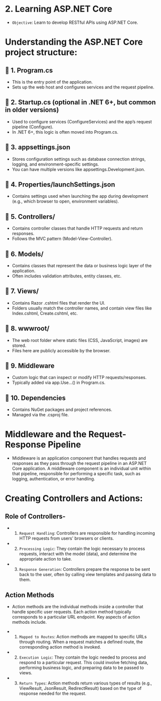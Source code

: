 # 2. Learning ASP.NET Core
- `Objective`: Learn to develop RESTful APIs using ASP.NET Core.

# Understanding the ASP.NET Core project structure:
 
## 📁 1. Program.cs
- This is the entry point of the application.
- Sets up the web host and configures services and the request pipeline.

## 📁 2. Startup.cs (optional in .NET 6+, but common in older versions)
- Used to configure services (ConfigureServices) and the app’s request pipeline (Configure).
- In .NET 6+, this logic is often moved into Program.cs.

## 📁 3. appsettings.json
- Stores configuration settings such as database connection strings, logging, and environment-specific settings.
- You can have multiple versions like appsettings.Development.json.

## 📁 4. Properties/launchSettings.json
- Contains settings used when launching the app during development (e.g., which browser to open, environment variables).

## 📁 5. Controllers/
- Contains controller classes that handle HTTP requests and return responses.
- Follows the MVC pattern (Model-View-Controller).

## 📁 6. Models/
- Contains classes that represent the data or business logic layer of the application.
- Often includes validation attributes, entity classes, etc.

## 📁 7. Views/
- Contains Razor .cshtml files that render the UI.
- Folders usually match the controller names, and contain view files like Index.cshtml, Create.cshtml, etc.

## 📁 8. wwwroot/
- The web root folder where static files (CSS, JavaScript, images) are stored.
- Files here are publicly accessible by the browser.

## 📁 9. Middleware
- Custom logic that can inspect or modify HTTP requests/responses.
- Typically added via app.Use...() in Program.cs.

## 📁 10. Dependencies
- Contains NuGet packages and project references.
- Managed via the .csproj file.

# Middleware and the Request-Response Pipeline
- Middleware is an application component that handles requests and responses as they pass through the request pipeline in an ASP.NET Core application. A middleware component is an individual unit within that pipeline, responsible for performing a specific task, such as logging, authentication, or error handling.


# Creating Controllers and Actions:
 ## Role of Controllers-
- 1. `Request Handling`: Controllers are responsible for handling incoming HTTP requests from users' browsers or clients.
- 2. `Processing Logic`: They contain the logic necessary to process requests, interact with the model (data), and determine the appropriate action to take.
- 3. `Response Generation`: Controllers prepare the response to be sent back to the user, often by calling view templates and passing data to them.

## Action Methods
- Action methods are the individual methods inside a controller that handle specific user requests. Each action method typically corresponds to a particular URL endpoint. Key aspects of action methods include.

- 1.   `Mapped to Routes`: Action methods are mapped to specific URLs through routing. When a request matches a defined route, the corresponding action method is invoked.
- 2. `Execution Logic`: They contain the logic needed to process and respond to a particular request. This could involve fetching data, performing business logic, and preparing data to be passed to views.
- 3. `Return Types`: Action methods return various types of results (e.g., ViewResult, JsonResult, RedirectResult) based on the type of response needed for the request.